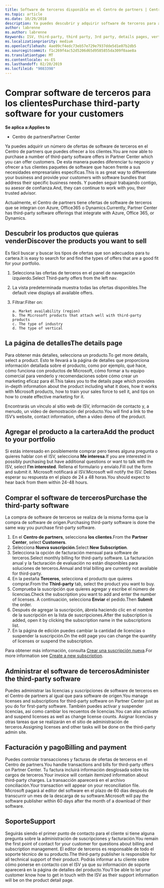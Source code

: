 ```yaml
---
title: Software de terceros disponible en el Centro de partners | Centro de partners
ms.topic: article
ms.date: 10/29/2018
description: Ya puedes descubrir y adquirir software de terceros para agregar a la cartera que ofreces a los clientes.
author: labrenne
ms.author: labrenne
Keywords: ISV, third-party, third party, 3rd party, details pages, vertical software, software publisher
ms.localizationpriority: medium
ms.openlocfilehash: 4ae09cf4edc73eb57e729e7937dde5d1e07b2db5
ms.sourcegitcommit: f1c269f4ac52d5206d65d9585855da309f0aae8a
ms.translationtype: MT
ms.contentlocale: es-ES
ms.lasthandoff: 02/20/2019
ms.locfileid: "9083398"
---
```

# <a name="purchase-third-party-software-for-your-customers"></a><span data-ttu-id="9766c-103">Comprar software de terceros para los clientes</span><span class="sxs-lookup"><span data-stu-id="9766c-103">Purchase third-party software for your customers</span></span>

**<span data-ttu-id="9766c-104">Se aplica a:</span><span class="sxs-lookup"><span data-stu-id="9766c-104">Applies to</span></span>** 

- <span data-ttu-id="9766c-105">Centro de partners</span><span class="sxs-lookup"><span data-stu-id="9766c-105">Partner Center</span></span>


<span data-ttu-id="9766c-106">Ya puedes adquirir un número de ofertas de software de terceros en el Centro de partners que puedes ofrecer a los clientes.</span><span class="sxs-lookup"><span data-stu-id="9766c-106">You are now able to purchase a number of third-party software offers in Partner Center which you can offer customers.</span></span> <span data-ttu-id="9766c-107">De esta manera puedes diferenciar tu negocio y ofrecer a tus clientes paquetes de software que hacen frente a sus necesidades empresariales específicas.</span><span class="sxs-lookup"><span data-stu-id="9766c-107">This is as great way to differentiate your business and provide your customers with software bundles that address their specific business needs.</span></span> <span data-ttu-id="9766c-108">Y pueden seguir trabajando contigo, su asesor de confianza.</span><span class="sxs-lookup"><span data-stu-id="9766c-108">And, they can continue to work with you, their trusted advisor.</span></span>

<span data-ttu-id="9766c-109">Actualmente, el Centro de partners tiene ofertas de software de terceros que se integran con Azure, Office365 o Dynamics.</span><span class="sxs-lookup"><span data-stu-id="9766c-109">Currently, Partner Center has third-party software offerings that integrate with Azure, Office 365, or Dynamics.</span></span>

## <a name="discover-the-products-you-want-to-sell"></a><span data-ttu-id="9766c-110">Descubrir los productos que quieras vender</span><span class="sxs-lookup"><span data-stu-id="9766c-110">Discover the products you want to sell</span></span>

<span data-ttu-id="9766c-111">Es fácil buscar y buscar los tipos de ofertas que son adecuados para tu cartera.</span><span class="sxs-lookup"><span data-stu-id="9766c-111">It is easy to search for and find the types of offers that are a good fit for your portfolio.</span></span> 
1.  <span data-ttu-id="9766c-112">Selecciona las ofertas de terceros en el panel de navegación izquierdo.</span><span class="sxs-lookup"><span data-stu-id="9766c-112">Select Third-party offers from the left nav.</span></span> 
2.  <span data-ttu-id="9766c-113">La vista predeterminada muestra todas las ofertas disponibles.</span><span class="sxs-lookup"><span data-stu-id="9766c-113">The default view displays all available offers.</span></span> 
3.  <span data-ttu-id="9766c-114">Filtrar:</span><span class="sxs-lookup"><span data-stu-id="9766c-114">Filter on:</span></span>

        a. Market availability (region) 
        b. The Microsoft products that attach well with third-party products  
        c. The type of industry 
        d. The type of vertical 

## <a name="the-details-page"></a><span data-ttu-id="9766c-115">La página de detalles</span><span class="sxs-lookup"><span data-stu-id="9766c-115">The details page</span></span>

<span data-ttu-id="9766c-116">Para obtener más detalles, selecciona un producto.</span><span class="sxs-lookup"><span data-stu-id="9766c-116">To get more details, select a product.</span></span> <span data-ttu-id="9766c-117">Esto te llevará a la página de detalles que proporciona información detallada sobre el producto, como por ejemplo, qué hace, cómo funciona con productos de Microsoft, cómo formar a tu equipo comercial para venderlo y recomendaciones sobre cómo crear un marketing eficaz para él.</span><span class="sxs-lookup"><span data-stu-id="9766c-117">This takes you to the details page which provides in-depth information about the product including what it does, how it works with Microsoft products, how to train your sales force to sell it, and tips on how to create effective marketing for it.</span></span> 

<span data-ttu-id="9766c-118">Encontrarás un vínculo al sitio web de ISV, información de contacto y, a menudo, un vídeo de demostración del producto.</span><span class="sxs-lookup"><span data-stu-id="9766c-118">You will find a link to the ISV’s website, contact information, often a video demo of the product.</span></span> 

## <a name="add-the-product-to-your-portfolio"></a><span data-ttu-id="9766c-119">Agregar el producto a la cartera</span><span class="sxs-lookup"><span data-stu-id="9766c-119">Add the product to your portfolio</span></span>

<span data-ttu-id="9766c-120">Si estás interesado en posiblemente comprar pero tienes alguna pregunta o quieres hablar con el ISV, selecciona **Me interesa**.</span><span class="sxs-lookup"><span data-stu-id="9766c-120">If you are interested in possibly purchasing but have additional questions or want to talk with the ISV, select **I’m interested**.</span></span> <span data-ttu-id="9766c-121">Rellena el formulario y envíalo.</span><span class="sxs-lookup"><span data-stu-id="9766c-121">Fill out the form and submit it.</span></span> <span data-ttu-id="9766c-122">Microsoft notificará al ISV.</span><span class="sxs-lookup"><span data-stu-id="9766c-122">Microsoft will notify the ISV.</span></span> <span data-ttu-id="9766c-123">Debes esperar su respuesta en el plazo de 24 a 48 horas.</span><span class="sxs-lookup"><span data-stu-id="9766c-123">You should expect to hear back from them within 24-48 hours.</span></span> 

## <a name="purchase-the-third-party-software"></a><span data-ttu-id="9766c-124">Comprar el software de terceros</span><span class="sxs-lookup"><span data-stu-id="9766c-124">Purchase the third-party software</span></span>

<span data-ttu-id="9766c-125">La compra de software de terceros se realiza de la misma forma que la compra de software de origen.</span><span class="sxs-lookup"><span data-stu-id="9766c-125">Purchasing third-party software is done the same way you purchase first-party software.</span></span> 

1.  <span data-ttu-id="9766c-126">En el **Centro de partners**, selecciona **los clientes**.</span><span class="sxs-lookup"><span data-stu-id="9766c-126">From the **Partner Center**, select **Customers**.</span></span>
2.  <span data-ttu-id="9766c-127">Selecciona **Nueva suscripción**.</span><span class="sxs-lookup"><span data-stu-id="9766c-127">Select **New Subscription**.</span></span>
3.  <span data-ttu-id="9766c-128">Selecciona la opción de facturación mensual para software de terceros.</span><span class="sxs-lookup"><span data-stu-id="9766c-128">Select monthly billing for third-party software.</span></span> <span data-ttu-id="9766c-129">La facturación anual y la facturación de evaluación no están disponibles para soluciones de terceros.</span><span class="sxs-lookup"><span data-stu-id="9766c-129">Annual and trial billing are currently not available for third-party.</span></span>
4.  <span data-ttu-id="9766c-130">En la pestaña **Terceros**, selecciona el producto que quieres comprar.</span><span class="sxs-lookup"><span data-stu-id="9766c-130">From the **Third-party** tab, select the product you want to buy.</span></span>
5.  <span data-ttu-id="9766c-131">Comprueba la suscripción que quieres agregar y escribe el número de licencias.</span><span class="sxs-lookup"><span data-stu-id="9766c-131">Check the subscription you want to add and enter the number of licenses.</span></span> <span data-ttu-id="9766c-132">A continuación, selecciona **Enviar** el pedido.</span><span class="sxs-lookup"><span data-stu-id="9766c-132">Then **Submit** the order.</span></span>
6.  <span data-ttu-id="9766c-133">Después de agregar la suscripción, ábrela haciendo clic en el nombre de la suscripción en la lista de suscripciones.</span><span class="sxs-lookup"><span data-stu-id="9766c-133">After the subscription is added, open it by clicking the subscription name in the subscriptions list.</span></span> 
7.  <span data-ttu-id="9766c-134">En la página de edición puedes cambiar la cantidad de licencias o suspender la suscripción.</span><span class="sxs-lookup"><span data-stu-id="9766c-134">On the edit page you can change the quantity of licenses or suspend the subscription.</span></span>

<span data-ttu-id="9766c-135">Para obtener más información, consulta [Crear una suscripción nueva](create-a-new-subscription.md).</span><span class="sxs-lookup"><span data-stu-id="9766c-135">For more information see [Create a new subscription](create-a-new-subscription.md).</span></span>

## <a name="administer-the-third-party-software"></a><span data-ttu-id="9766c-136">Administrar el software de terceros</span><span class="sxs-lookup"><span data-stu-id="9766c-136">Administer the third-party software</span></span>

<span data-ttu-id="9766c-137">Puedes administrar las licencias y suscripciones de software de terceros en el Centro de partners al igual que para software de origen.</span><span class="sxs-lookup"><span data-stu-id="9766c-137">You manage licenses and subscriptions for third-party software on Partner Center just as you do for first-party software.</span></span> <span data-ttu-id="9766c-138">También puedes activar y suspender licencias, así como cambiar los recuentos de licencias.</span><span class="sxs-lookup"><span data-stu-id="9766c-138">You can also activate and suspend licenses as well as change license counts.</span></span> <span data-ttu-id="9766c-139">Asignar licencias y otras tareas que se realizarán en el sitio de administración de terceros.</span><span class="sxs-lookup"><span data-stu-id="9766c-139">Assigning licenses and other tasks will be done on the third-party admin site.</span></span>

## <a name="billing-and-payment"></a><span data-ttu-id="9766c-140">Facturación y pago</span><span class="sxs-lookup"><span data-stu-id="9766c-140">Billing and payment</span></span>

<span data-ttu-id="9766c-141">Puedes controlar transacciones y facturas de ofertas de terceros en el Centro de partners.</span><span class="sxs-lookup"><span data-stu-id="9766c-141">You handle transactions and bills for third-party offers on Partner Center.</span></span> <span data-ttu-id="9766c-142">Tu factura incluirá información desglosada sobre los cargos de terceros.</span><span class="sxs-lookup"><span data-stu-id="9766c-142">Your invoice will contain itemized information about third-party charges.</span></span> <span data-ttu-id="9766c-143">La transacción aparecerá en el archivo conciliación.</span><span class="sxs-lookup"><span data-stu-id="9766c-143">Your transaction will appear on your reconciliation file.</span></span> <span data-ttu-id="9766c-144">Microsoft pagará al editor del software en el plazo de 60 días después de transcurrir un mes de la descarga de su software.</span><span class="sxs-lookup"><span data-stu-id="9766c-144">Microsoft will pay the software publisher within 60 days after the month of a download of their software.</span></span> 

## <a name="support"></a><span data-ttu-id="9766c-145">Soporte</span><span class="sxs-lookup"><span data-stu-id="9766c-145">Support</span></span>

<span data-ttu-id="9766c-146">Seguirás siendo el primer punto de contacto para el cliente si tiene alguna pregunta sobre la administración de suscripciones y facturación.</span><span class="sxs-lookup"><span data-stu-id="9766c-146">You remain the first point of contact for your customer for questions about billing and subscription management.</span></span> <span data-ttu-id="9766c-147">El editor de terceros es responsable de todo el soporte técnico de su producto.</span><span class="sxs-lookup"><span data-stu-id="9766c-147">The third-party publisher is responsible for all technical support of their product.</span></span> <span data-ttu-id="9766c-148">Podrás informar a tu cliente sobre cómo ponerse en contacto con el ISV ya que su información de soporte aparecerá en la página de detalles del producto.</span><span class="sxs-lookup"><span data-stu-id="9766c-148">You’ll be able to let your customer know how to get in touch with the ISV as their support information will be on the product detail page.</span></span>

